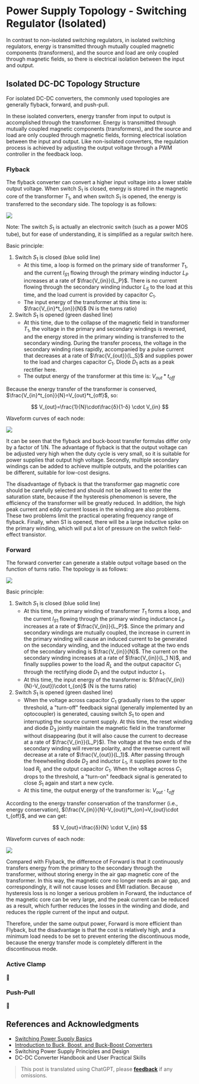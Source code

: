 # Power Supply Topology - Switching Regulator (Isolated)

In contrast to non-isolated switching regulators, in isolated switching regulators, energy is transmitted through mutually coupled magnetic components (transformers), and the source and load are only coupled through magnetic fields, so there is electrical isolation between the input and output.

## Isolated DC-DC Topology Structure

For isolated DC-DC converters, the commonly used topologies are generally flyback, forward, and push-pull.

In these isolated converters, energy transfer from input to output is accomplished through the transformer. Energy is transmitted through mutually coupled magnetic components (transformers), and the source and load are only coupled through magnetic fields, forming electrical isolation between the input and output. Like non-isolated converters, the regulation process is achieved by adjusting the output voltage through a PWM controller in the feedback loop.

### Flyback

The flyback converter can convert a higher input voltage into a lower stable output voltage. When switch $S_1$ is closed, energy is stored in the magnetic core of the transformer $T_1$, and when switch $S_1$ is opened, the energy is transferred to the secondary side. The topology is as follows:

![](https://f004.backblazeb2.com/file/wiki-media/img/20220112140923.png)

Note: The switch $S_1$ is actually an electronic switch (such as a power MOS tube), but for ease of understanding, it is simplified as a regular switch here.

Basic principle:

1. Switch $S_1$ is closed (blue solid line)
   - At this time, a loop is formed on the primary side of transformer $T_1$, and the current $I_{S1}$ flowing through the primary winding inductor $L_P$ increases at a rate of $\frac{V_{in}}{L_P}$. There is no current flowing through the secondary winding inductor $L_S$ to the load at this time, and the load current is provided by capacitor $C_1$.
   - The input energy of the transformer at this time is: $\frac{V_{in}*t_{on}}{N}$ (N is the turns ratio)
2. Switch $S_1$ is opened (green dashed line)
   - At this time, due to the collapse of the magnetic field in transformer $T_1$, the voltage in the primary and secondary windings is reversed, and the energy stored in the primary winding is transferred to the secondary winding. During the transfer process, the voltage in the secondary winding rises rapidly, accompanied by a pulse current that decreases at a rate of $\frac{V_{out}}{L_S}$ and supplies power to the load and charges capacitor $C_1$. Diode $D_1$ acts as a peak rectifier here.
   - The output energy of the transformer at this time is: $V_{out}*t_{off}$

Because the energy transfer of the transformer is conserved, $\frac{V_{in}*t_{on}}{N}=V_{out}*t_{off}$, so:

$$
V_{out}=\frac{1}{N}\cdot\frac{δ}{1-δ} \cdot V_{in}
$$

Waveform curves of each node:

![](https://f004.backblazeb2.com/file/wiki-media/img/20220112172946.png)

It can be seen that the flyback and buck-boost transfer formulas differ only by a factor of 1/N. The advantage of flyback is that the output voltage can be adjusted very high when the duty cycle is very small, so it is suitable for power supplies that output high voltage. Secondly, multiple secondary windings can be added to achieve multiple outputs, and the polarities can be different, suitable for low-cost designs.

The disadvantage of flyback is that the transformer gap magnetic core should be carefully selected and should not be allowed to enter the saturation state, because if the hysteresis phenomenon is severe, the efficiency of the transformer will be greatly reduced. In addition, the high peak current and eddy current losses in the winding are also problems. These two problems limit the practical operating frequency range of flyback. Finally, when S1 is opened, there will be a large inductive spike on the primary winding, which will put a lot of pressure on the switch field-effect transistor.

### Forward

The forward converter can generate a stable output voltage based on the function of turns ratio. The topology is as follows:

![](https://f004.backblazeb2.com/file/wiki-media/img/20220707092211.png)

Basic principle:

1. Switch $S_1$ is closed (blue solid line)
   - At this time, the primary winding of transformer $T_1$ forms a loop, and the current $I_{S1}$ flowing through the primary winding inductance $L_P$ increases at a rate of $\frac{V_{in}}{L_P}$. Since the primary and secondary windings are mutually coupled, the increase in current in the primary winding will cause an induced current to be generated on the secondary winding, and the induced voltage at the two ends of the secondary winding is $\frac{V_{in}}{N}$. The current on the secondary winding increases at a rate of $\frac{V_{in}}{L_1 N}$, and finally supplies power to the load $R_L$ and the output capacitor $C_1$ through the rectifying diode $D_1$ and the output inductor $L_1$.
   - At this time, the input energy of the transformer is: $(\frac{V_{in}}{N}-V_{out})\cdot t_{on}$ (N is the turns ratio)
2. Switch $S_1$ is opened (green dashed line)
   - When the voltage across capacitor $C_1$ gradually rises to the upper threshold, a "turn-off" feedback signal (generally implemented by an optocoupler) is generated, causing switch $S_1$ to open and interrupting the source current supply. At this time, the reset winding and diode $D_3$ jointly maintain the magnetic field in the transformer without disappearing (but it will also cause the current to decrease at a rate of $\frac{V_{in}}{L_P}$). The voltage at the two ends of the secondary winding will reverse polarity, and the reverse current will decrease at a rate of $\frac{V_{out}}{L_1}$. After passing through the freewheeling diode $D_2$ and inductor $L_1$, it supplies power to the load $R_L$ and the output capacitor $C_1$. When the voltage across $C_1$ drops to the threshold, a "turn-on" feedback signal is generated to close $S_1$ again and start a new cycle.
   - At this time, the output energy of the transformer is: $V_{out}\cdot t_{off}$

According to the energy transfer conservation of the transformer (i.e., energy conservation), $(\frac{V_{in}}{N}-V_{out})*t_{on}=V_{out}\cdot t_{off}$, and we can get:

$$
V_{out}=\frac{δ}{N} \cdot V_{in}
$$

Waveform curves of each node:

![](https://f004.backblazeb2.com/file/wiki-media/img/20220707143854.png)

Compared with Flyback, the difference of Forward is that it continuously transfers energy from the primary to the secondary through the transformer, without storing energy in the air gap magnetic core of the transformer. In this way, the magnetic core no longer needs an air gap, and correspondingly, it will not cause losses and EMI radiation. Because hysteresis loss is no longer a serious problem in Forward, the inductance of the magnetic core can be very large, and the peak current can be reduced as a result, which further reduces the losses in the winding and diode, and reduces the ripple current of the input and output.

Therefore, under the same output power, Forward is more efficient than Flyback, but the disadvantage is that the cost is relatively high, and a minimum load needs to be set to prevent entering the discontinuous mode, because the energy transfer mode is completely different in the discontinuous mode.

### Active Clamp

🚧

### Push-Pull

🚧

## References and Acknowledgments

- [Switching Power Supply Basics](https://www.ti.com.cn/cn/lit/an/zhct203/zhct203.pdf)
- [Introduction to Buck, Boost, and Buck-Boost Converters](https://recom-power.com/zh/rec-n-an-introduction-to-buck,-boost,-and-buck!sboost-converters-131.html?0)
- Switching Power Supply Principles and Design
- DC-DC Converter Handbook and User Practical Skills

> This post is translated using ChatGPT, please [**feedback**](https://github.com/linyuxuanlin/Wiki_MkDocs/issues/new) if any omissions.